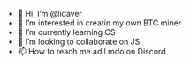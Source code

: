 - 👋 Hi, I’m @lidaver
- 👀 I’m interested in creatin my own BTC miner
- 🌱 I’m currently learning CS
- 💞️ I’m looking to collaborate on JS
- 📫 How to reach me adil.mdo on Discord

<!---
lidaver/lidaver is a ✨ special ✨ repository because its `README.md` (this file) appears on your GitHub profile.
You can click the Preview link to take a look at your changes.
--->
